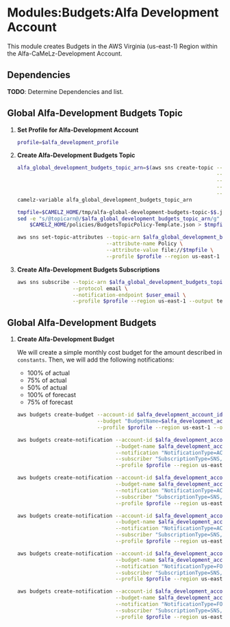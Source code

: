 # Modules:Budgets:Alfa Development Account

This module creates Budgets in the AWS Virginia (us-east-1) Region within the
Alfa-CaMeLz-Development Account.

## Dependencies

**TODO**: Determine Dependencies and list.

## Global Alfa-Development Budgets Topic

1. **Set Profile for Alfa-Development Account**

    ```bash
    profile=$alfa_development_profile
    ```

1. **Create Alfa-Development Budgets Topic**

    ```bash
    alfa_global_development_budgets_topic_arn=$(aws sns create-topic --name Budgets \
                                                                     --attributes "DisplayName=ALFD Budgets" \
                                                                     --tags Key=Name,Value=Alfa-Development-Budgets-Topic Key=Company,Value=Alfa Key=Environment,Value=Development \
                                                                     --query 'TopicArn' \
                                                                     --profile $profile --region us-east-1 --output text)
    camelz-variable alfa_global_development_budgets_topic_arn

    tmpfile=$CAMELZ_HOME/tmp/alfa-global-development-budgets-topic-$$.json
    sed -e "s/@topicarn@/$alfa_global_development_budgets_topic_arn/g" \
        $CAMELZ_HOME/policies/BudgetsTopicPolicy-Template.json > $tmpfile

    aws sns set-topic-attributes --topic-arn $alfa_global_development_budgets_topic_arn \
                                 --attribute-name Policy \
                                 --attribute-value file://$tmpfile \
                                 --profile $profile --region us-east-1
    ```

1. **Create Alfa-Development Budgets Subscriptions**

    ```bash
    aws sns subscribe --topic-arn $alfa_global_development_budgets_topic_arn \
                      --protocol email \
                      --notification-endpoint $user_email \
                      --profile $profile --region us-east-1 --output text
    ```

## Global Alfa-Development Budgets

1. **Create Alfa-Development Budget**

    We will create a simple monthly cost budget for the amount described in `constants`. Then, we will add the following
    notifications:

    - 100% of actual
    - 75% of actual
    - 50% of actual
    - 100% of forecast
    - 75% of forecast

    ```bash
    aws budgets create-budget --account-id $alfa_development_account_id \
                              --budget "BudgetName=$alfa_development_account_budget_name,BudgetType=COST,TimeUnit=MONTHLY,BudgetLimit={Amount=$alfa_development_account_budget_amount,Unit=USD}" \
                              --profile $profile --region us-east-1 --output text

    aws budgets create-notification --account-id $alfa_development_account_id \
                                    --budget-name $alfa_development_account_budget_name \
                                    --notification "NotificationType=ACTUAL,ComparisonOperator=GREATER_THAN,Threshold=100,ThresholdType=PERCENTAGE" \
                                    --subscriber "SubscriptionType=SNS,Address=$alfa_global_development_budgets_topic_arn" \
                                    --profile $profile --region us-east-1 --output text

    aws budgets create-notification --account-id $alfa_development_account_id \
                                    --budget-name $alfa_development_account_budget_name \
                                    --notification "NotificationType=ACTUAL,ComparisonOperator=GREATER_THAN,Threshold=75,ThresholdType=PERCENTAGE" \
                                    --subscriber "SubscriptionType=SNS,Address=$alfa_global_development_budgets_topic_arn" \
                                    --profile $profile --region us-east-1 --output text

    aws budgets create-notification --account-id $alfa_development_account_id \
                                    --budget-name $alfa_development_account_budget_name \
                                    --notification "NotificationType=ACTUAL,ComparisonOperator=GREATER_THAN,Threshold=50,ThresholdType=PERCENTAGE" \
                                    --subscriber "SubscriptionType=SNS,Address=$alfa_global_development_budgets_topic_arn" \
                                    --profile $profile --region us-east-1 --output text

    aws budgets create-notification --account-id $alfa_development_account_id \
                                    --budget-name $alfa_development_account_budget_name \
                                    --notification "NotificationType=FORECASTED,ComparisonOperator=GREATER_THAN,Threshold=100,ThresholdType=PERCENTAGE" \
                                    --subscriber "SubscriptionType=SNS,Address=$alfa_global_development_budgets_topic_arn" \
                                    --profile $profile --region us-east-1 --output text

    aws budgets create-notification --account-id $alfa_development_account_id \
                                    --budget-name $alfa_development_account_budget_name \
                                    --notification "NotificationType=FORECASTED,ComparisonOperator=GREATER_THAN,Threshold=75,ThresholdType=PERCENTAGE" \
                                    --subscriber "SubscriptionType=SNS,Address=$alfa_global_development_budgets_topic_arn" \
                                    --profile $profile --region us-east-1 --output text
    ```
